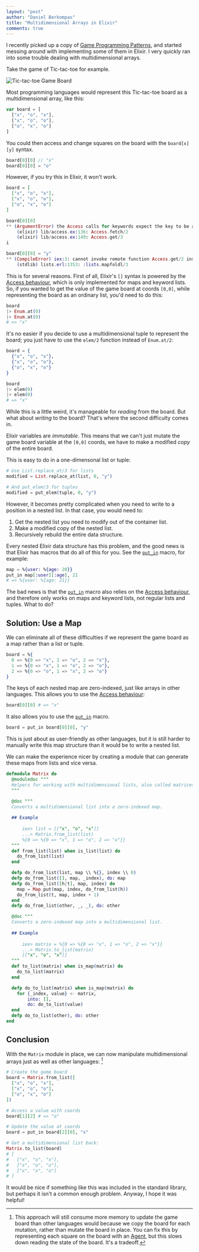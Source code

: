 ```yaml
---
layout: "post"
author: "Daniel Berkompas"
title: "Multidimensional Arrays in Elixir"
comments: true
---
```


I recently picked up a copy of [Game Programming Patterns][game-patterns], and started messing around with implementing some of them in Elixir. I very quickly ran into some trouble dealing with multidimensional arrays.

<!-- more -->

Take the game of Tic-tac-toe for example.

![Tic-tac-toe Game Board](/assets/img/tic_tac_toe.png)

Most programming languages would represent this Tic-tac-toe board as a multidimensional array, like this:

```javascript
var board = [
  ["x", "o", "x"],
  ["x", "o", "o"],
  ["o", "x", "o"]
]
```

You could then access and change squares on the board with the `board[x][y]` syntax.

```javascript
board[0][0] // "x"
board[0][0] = "o"
```

However, if you try this in Elixir, it won't work.

```elixir
board = [
  ["x", "o", "x"],
  ["x", "o", "o"],
  ["o", "x", "o"]
]

board[0][0]
** (ArgumentError) the Access calls for keywords expect the key to be an atom, got: 0
    (elixir) lib/access.ex:136: Access.fetch/2
    (elixir) lib/access.ex:149: Access.get/3
i

board[0][0] = "y"
** (CompileError) iex:3: cannot invoke remote function Access.get/2 inside match
    (stdlib) lists.erl:1353: :lists.mapfoldl/3

```

This is for several reasons. First of all, Elixir's `[]` syntax is powered by the [Access behaviour][access], which is only implemented for maps and keyword lists. So, if you wanted to get the value of the game board at coords `[0,0]`, while representing the board as an ordinary list, you'd need to do this:

```elixir
board
|> Enum.at(0)
|> Enum.at(0)
# => "x"
```

It's no easier if you decide to use a multidimensional tuple to represent the board; you just have to use the `elem/2` function instead of `Enum.at/2`:

```elixir
board = {
  {"x", "o", "x"},
  {"x", "o", "o"},
  {"o", "x", "o"}
}

board
|> elem(0)
|> elem(0)
# => "x"
```

While this is a little weird, it's manageable for _reading_ from the board. But what about _writing_ to the board? That's where the second difficulty comes in.

Elixir variables are _immutable_. This means that we can't just mutate the game board variable at the `[0,0]` coords, we have to make a modified _copy_ of the entire board.

This is easy to do in a one-dimensonal list or tuple:

```elixir
# Use List.replace_at/3 for lists
modified = List.replace_at(list, 0, "y")

# And put_elem/3 for tuples
modified = put_elem(tuple, 0, "y")
```

However, it becomes pretty complicated when you need to write to a position in a nested list. In that case, you would need to:

1. Get the nested list you need to modify out of the container list.
2. Make a modified copy of the nested list.
3. Recursively rebuild the entire data structure.

Every nested Elixir data structure has this problem, and the good news is that Elixir has macros that do all of this for you. See the [`put_in`][put_in] macro, for example:

```elixir
map = %{user: %{age: 20}}
put_in map[:user][:age], 21
# => %{user: %{age: 21}}
```

The bad news is that the [`put_in`][put_in] macro also relies on the [Access behaviour][access], and therefore only works on maps and keyword lists, not regular lists and tuples. What to do?

## Solution: Use a Map

We can eliminate all of these difficulties if we represent the game board as a map rather than a list or tuple.

```elixir
board = %{
  0 => %{0 => "x", 1 => "o", 2 => "x"},
  1 => %{0 => "x", 1 => "o", 2 => "o"},
  2 => %{0 => "o", 1 => "x", 2 => "o"}
}
```

The keys of each nested map are zero-indexed, just like arrays in other languages. This allows you to use the [Access behaviour][access]:

```elixir
board[0][0] # => "x"
```

It also allows you to use the [`put_in`][put_in] macro.

```elixir
board = put_in board[0][0], "y"
```

This is just about as user-friendly as other languages, but it is still harder to manually write this map structure than it would be to write a nested list. 

We can make the experience nicer by creating a module that can generate these maps from lists and vice versa.

```elixir
defmodule Matrix do
  @moduledoc """
  Helpers for working with multidimensional lists, also called matrices.
  """

  @doc """
  Converts a multidimensional list into a zero-indexed map.
  
  ## Example
  
      iex> list = [["x", "o", "x"]]
      ...> Matrix.from_list(list)
      %{0 => %{0 => "x", 1 => "o", 2 => "x"}}
  """
  def from_list(list) when is_list(list) do
    do_from_list(list)
  end

  defp do_from_list(list, map \\ %{}, index \\ 0)
  defp do_from_list([], map, _index), do: map
  defp do_from_list([h|t], map, index) do
    map = Map.put(map, index, do_from_list(h))
    do_from_list(t, map, index + 1)
  end
  defp do_from_list(other, _, _), do: other

  @doc """
  Converts a zero-indexed map into a multidimensional list.
  
  ## Example
  
      iex> matrix = %{0 => %{0 => "x", 1 => "o", 2 => "x"}}
      ...> Matrix.to_list(matrix)
      [["x", "o", "x"]]
  """
  def to_list(matrix) when is_map(matrix) do
    do_to_list(matrix)
  end

  defp do_to_list(matrix) when is_map(matrix) do
    for {_index, value} <- matrix,
        into: [],
        do: do_to_list(value)
  end
  defp do_to_list(other), do: other
end
```

## Conclusion

With the `Matrix` module in place, we can now manipulate multidimensional arrays just as well as other languages: [^memory]

```elixir
# Create the game board
board = Matrix.from_list([
  ["x", "o", "x"],
  ["x", "o", "o"],
  ["o", "x", "o"]
])

# Access a value with coords
board[1][2] # => "o"

# Update the value at coords
board = put_in board[2][0], "x"

# Get a multidimensional list back:
Matrix.to_list(board)
# [
#   ["x", "o", "x"],
#   ["x", "o", "o"],
#   ["x", "x", "o"]
# ]
```

It would be nice if something like this was included in the standard library, but perhaps it isn't a common enough problem. Anyway, I hope it was helpful!

[^memory]: This approach will still consume more memory to update the game board than other languages would because we copy the board for each mutation, rather than mutate the board in place. You can fix this by representing each square on the board with an [Agent][agent], but this slows down reading the state of the board. It's a tradeoff.

[agent]: http://elixir-lang.org/docs/stable/elixir/Agent.html
[put_in]: http://elixir-lang.org/docs/stable/elixir/Kernel.html#put_in/2
[access]: http://elixir-lang.org/docs/stable/elixir/Access.html
[game-patterns]: http://www.amazon.com/Game-Programming-Patterns-Robert-Nystrom/dp/0990582906/ref=sr_1_1?ie=UTF8&qid=1461424993&sr=8-1&keywords=game+programming+patterns


